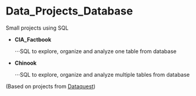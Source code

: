 # Data_Projects_Database
Small projects using SQL


* **CIA_Factbook**

  ⋅⋅⋅SQL to explore, organize and analyze one table from database


* **Chinook**

  ⋅⋅⋅SQL to explore, organize and analyze multiple tables from database

(Based on projects from [Dataquest](https://www.dataquest.io/))
